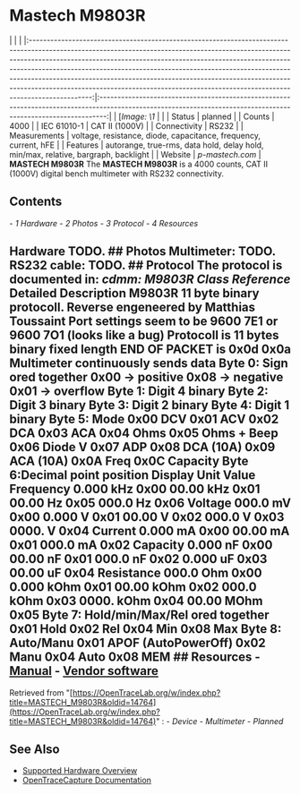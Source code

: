 # Mastech M9803R
| | | |:-----------------------------------------------------------------------------------------------------------------------------------------------------------------------------------------------------------------------------------------------------------------------------------------------------------------------------------------------------------------------------------------------------------------------------------------------------------------------------------------------------:|:--------------------------------------------------------------------------------------------------------------------------------------------------------------:| | [*Image: \1* | | | Status | planned | | Counts | 4000 | | IEC 61010-1 | CAT II (1000V) | | Connectivity | RS232 | | Measurements | voltage, resistance, diode, capacitance, frequency, current, hFE | | Features | autorange, true-rms, data hold, delay hold, min/max, relative, bargraph, backlight | | Website | *p-mastech.com* | **MASTECH M9803R** The **MASTECH M9803R** is a 4000 counts, CAT II (1000V) digital bench multimeter with RS232 connectivity.
## Contents
\- *1 Hardware* \- *2 Photos* \- *3 Protocol* \- *4 Resources*
## Hardware TODO. ## Photos **Multimeter**: TODO. **RS232 cable:** TODO. ## Protocol The protocol is documented in: *cdmm: M9803R Class Reference* Detailed Description M9803R 11 byte binary protocoll. Reverse engeneered by Matthias Toussaint Port settings seem to be 9600 7E1 or 9600 7O1 (looks like a bug) Protocoll is 11 bytes binary fixed length END OF PACKET is 0x0d 0x0a Multimeter continuously sends data Byte 0: Sign ored together 0x00 -> positive 0x08 -> negative 0x01 -> overflow Byte 1: Digit 4 binary Byte 2: Digit 3 binary Byte 3: Digit 2 binary Byte 4: Digit 1 binary Byte 5: Mode 0x00 DCV 0x01 ACV 0x02 DCA 0x03 ACA 0x04 Ohms 0x05 Ohms + Beep 0x06 Diode V 0x07 ADP 0x08 DCA (10A) 0x09 ACA (10A) 0x0A Freq 0x0C Capacity Byte 6:Decimal point position Display Unit Value Frequency 0.000 kHz 0x00 00.00 kHz 0x01 00.00 Hz 0x05 000.0 Hz 0x06 Voltage 000.0 mV 0x00 0.000 V 0x01 00.00 V 0x02 000.0 V 0x03 0000\. V 0x04 Current 0.000 mA 0x00 00.00 mA 0x01 000.0 mA 0x02 Capacity 0.000 nF 0x00 00.00 nF 0x01 000.0 nF 0x02 0.000 uF 0x03 00.00 uF 0x04 Resistance 000.0 Ohm 0x00 0.000 kOhm 0x01 00.00 kOhm 0x02 000.0 kOhm 0x03 0000\. kOhm 0x04 00.00 MOhm 0x05 Byte 7: Hold/min/Max/Rel ored together 0x01 Hold 0x02 Rel 0x04 Min 0x08 Max Byte 8: Auto/Manu 0x01 APOF (AutoPowerOff) 0x02 Manu 0x04 Auto 0x08 MEM ## Resources \- [Manual](http://www.pollin.de/shop/downloads/D830256B.PDF) \- [Vendor software](http://www.pollin.de/shop/downloads/D830256S.ZIP)
Retrieved from "[https://OpenTraceLab.org/w/index.php?title=MASTECH_M9803R&oldid=14764](https://OpenTraceLab.org/w/index.php?title=MASTECH_M9803R&oldid=14764)"
: \- *Device* \- *Multimeter* \- *Planned*
## See Also
- [Supported Hardware Overview](../supported-hardware.md)
- [OpenTraceCapture Documentation](../../opentracecapture/overview.md)
